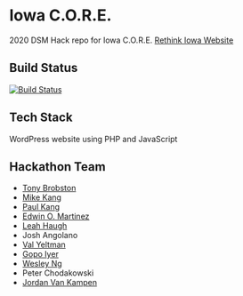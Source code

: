 # Iowa C.O.R.E.
2020 DSM Hack repo for Iowa C.O.R.E.
[Rethink Iowa Website](https://impact.rethinkiowa.org/)
## Build Status
[![Build Status](https://travis-ci.org/dsmHack/iowa-core.svg?branch=master)](https://travis-ci.org/dsmHack/iowa-core)

## Tech Stack

WordPress website using PHP and JavaScript

## Hackathon Team
* [Tony Brobston](https://github.com/TonyBrobston)
* [Mike Kang](https://github.com/mikekang-wk)
* [Paul Kang](https://github.com/paulkangdev)
* [Edwin O. Martinez](https://github.com/Guarionex)
* [Leah Haugh](https://github.com/leahhaugh)
* Josh Angolano
* [Val Yeltman](https://github.com/valyeltman-wk)
* [Gopo Iyer](https://github.com/geiyer)
* [Wesley Ng](https://github.com/WesleyNgWeLi)
* Peter Chodakowski
* [Jordan Van Kampen](https://github.com/jvankampen)